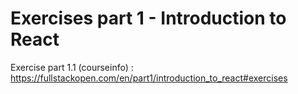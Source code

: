 # Exercises part 1 - Introduction to React

Exercise part 1.1 (courseinfo) : https://fullstackopen.com/en/part1/introduction_to_react#exercises